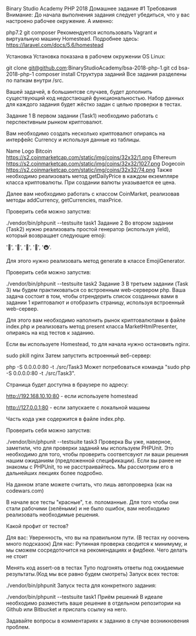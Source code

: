 Binary Studio Academy PHP 2018
Домашнее задание #1
Требования
Внимание: До начала выполнения задания следует убедиться, что у вас настроено рабочее окружение. А именно:

php7.2
git
composer
Рекомендуется использовать Vagrant и виртуальную машину Homestead. Подробнее здесь: https://laravel.com/docs/5.6/homestead

Установка
Установка показана в рабочем окружении OS Linux:

git clone git@github.com:BinaryStudioAcademy/bsa-2018-php-1.git
cd bsa-2018-php-1
composer install
Структура заданий
Все задания разделены по папкам внутри /src.

Вашей задачей, в большинтсве случаев, будет дополнить существующий код недостающей функциональностью. Набор данных для каждого задания будет жёстко задан с целью проверки в тестах.

Задание 1
В первом задании (Task1) необходимо работать с перспективным рынком криптовалют.

Вам необходимо создать несколько криптовалют опираясь на интерфейс Currency и используя данные из таблицы.

Name	Logo
Bitcoin	https://s2.coinmarketcap.com/static/img/coins/32x32/1.png
Ethereum	https://s2.coinmarketcap.com/static/img/coins/32x32/1027.png
Dogecoin	https://s2.coinmarketcap.com/static/img/coins/32x32/74.png
Также необходимо реализовать метод getDailyPrice в каждом екземпляре класса криптовалюты. При создании валюты указывается ее цена.

Далее вам необходимо работать с классом CoinMarket, реализовав методы addCurrency, getCurrencies, maxPrice.

Проверить себя можно запустив:

./vendor/bin/phpunit --testsuite task1
Задание 2
Во втором задании (Task2) нужно реализовать простой генератор (используя yield), который возвращает следующие emoji:

'🚀', '🚃', '🚄', '🚅', '🚇'.

Для этого нужно реализовать метод generate в классе EmojiGenerator.

Проверить себя можно запустив:

./vendor/bin/phpunit --testsuite task2
Задание 3
В третьем задании (Task 3) мы будем практиковаться со встроенным web-сервером php. Ваша задача состоит в том, чтобы отрендерить список созданных вами в задании 1 криптовалют и отобразить страницу, используя встроенный web-сервер.

Для этого вам необходимо наполнить рынок криптовалютами в файле index.php и реализовать метод present класса MarketHtmlPresenter, опираясь на код тестов к заданию.

Если вы используете Homestead, то для начала нужно остановить nginx.

sudo pkill nginx
Затем запустить встроенный веб-сервер:

php -S 0.0.0.0:80 -t ./src/Task3
Мoжет потребоваться команда "sudo php -S 0.0.0.0:80 -t ./src/Task3".

Страница будет доступна в браузере по адресу:

http://192.168.10.10:80 - если используете homestead

http://127.0.0.1:80 - если запускаете с локальной машины

Часть кода уже содержится в файле index.php.

Проверить себя можно запустив:

./vendor/bin/phpunit --testsuite task3
Проверка
Вы уже, наверное, заметили, что для проверки заданий мы используем PHPUnit. Это необходимо для того, чтобы проверить соответсвуют ли ваши решения нашим ожиданиям (предложенной спецификации). Если вы ранее не знакомы с PHPUnit, то не расстраивайтесь. Мы рассмотрим его в дальнейших лекциях более подробно.

На данном этапе можете считать, что лишь автопроверка (как на codewars.com)

В начале все тесты "красные", т.е. поломанные. Для того чтобы они стали рабочими (зелёными) и не было ошибок, вам необходимо реализовать необходимые решения.

Какой профит от тестов?

Для вас: Уверенность, что вы на правильном пути. (В тестах ну ооочень много подсказок)
Для нас: Рутинная проверка сводится к минимуму, и мы сможем сосредоточится на рекомендациях и фидбеке.
Чего делать не стоит

Менять код assert-ов в тестах
Тупо подгонять ответы под ожидаемые результаты.(Код мы все равно будем смотреть)
Запуск всех тестов:

./vendor/bin/phpunit
Запуск теста для конкретного задания:

./vendor/bin/phpunit --testsuite task1
Приём решений
В идеале необходимо разместить ваше решение в отдельном репозитории на Github или Bitbucket и прислать ссылку на него.

Задавайте вопросы в комментариях к заданию в случае возникновения проблем.

